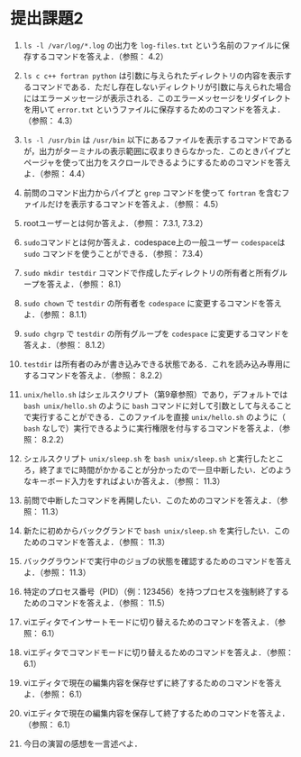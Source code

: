 # 提出課題2

1. `ls -l /var/log/*.log` の出力を `log-files.txt` という名前のファイルに保存するコマンドを答えよ．（参照： 4.2）

2. `ls c c++ fortran python` は引数に与えられたディレクトリの内容を表示するコマンドである．ただし存在しないディレクトリが引数に与えられた場合にはエラーメッセージが表示される．このエラーメッセージをリダイレクトを用いて `error.txt` というファイルに保存するためのコマンドを答えよ．（参照： 4.3）

3. `ls -l /usr/bin` は `/usr/bin` 以下にあるファイルを表示するコマンドであるが，出力がターミナルの表示範囲に収まりきらなかった．このときパイプとページャを使って出力をスクロールできるようにするためのコマンドを答えよ．（参照： 4.4）

4. 前問のコマンド出力からパイプと `grep` コマンドを使って `fortran` を含むファイルだけを表示するコマンドを答えよ．（参照： 4.5）

5. rootユーザーとは何か答えよ．（参照： 7.3.1, 7.3.2）

6. `sudo`コマンドとは何か答えよ．codespace上の一般ユーザー `codespace`は `sudo` コマンドを使うことができる．（参照： 7.3.4）

7. `sudo mkdir testdir` コマンドで作成したディレクトリの所有者と所有グループを答えよ．（参照： 8.1）

8. `sudo chown` で `testdir` の所有者を `codespace` に変更するコマンドを答えよ．（参照： 8.1.1）

9. `sudo chgrp` で `testdir` の所有グループを `codespace` に変更するコマンドを答えよ．（参照： 8.1.2）

10. `testdir` は所有者のみが書き込みできる状態である．これを読み込み専用にするコマンドを答えよ．（参照： 8.2.2）

11. `unix/hello.sh` はシェルスクリプト（第9章参照）であり，デフォルトでは `bash unix/hello.sh` のように `bash` コマンドに対して引数として与えることで実行することができる．このファイルを直接 `unix/hello.sh` のように（ `bash` なしで）実行できるように実行権限を付与するコマンドを答えよ．（参照： 8.2.2）

12. シェルスクリプト `unix/sleep.sh` を `bash unix/sleep.sh` と実行したところ，終了までに時間がかかることが分かったので一旦中断したい．どのようなキーボード入力をすればよいか答えよ．（参照： 11.3）

13. 前問で中断したコマンドを再開したい．このためのコマンドを答えよ．（参照： 11.3）

14. 新たに初めからバックグランドで `bash unix/sleep.sh` を実行したい．このためのコマンドを答えよ．（参照： 11.3）

15. バックグラウンドで実行中のジョブの状態を確認するためのコマンドを答えよ．（参照： 11.3）

16. 特定のプロセス番号（PID）（例：123456）を持つプロセスを強制終了するためのコマンドを答えよ．（参照： 11.5）

17. viエディタでインサートモードに切り替えるためのコマンドを答えよ．（参照： 6.1）

18. viエディタでコマンドモードに切り替えるためのコマンドを答えよ．（参照： 6.1）

19. viエディタで現在の編集内容を保存せずに終了するためのコマンドを答えよ．（参照： 6.1）

20. viエディタで現在の編集内容を保存して終了するためのコマンドを答えよ．（参照： 6.1）

21. 今日の演習の感想を一言述べよ．